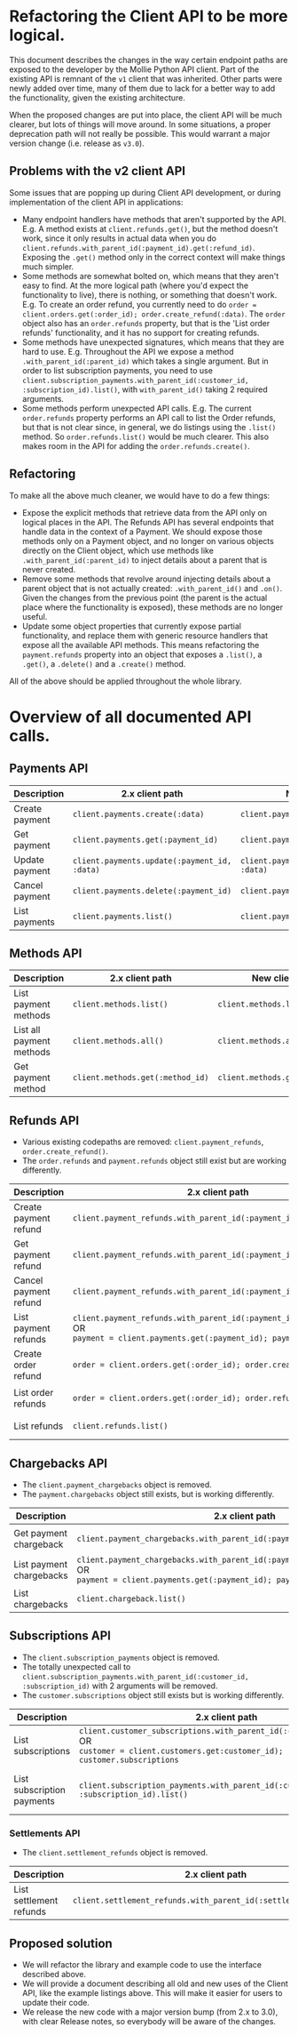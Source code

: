 # Refactoring the Client API to be more logical.

This document describes the changes in the way certain endpoint paths are exposed to the developer by the Mollie Python API client. Part of the existing API is remnant of the `v1` client that was inherited. Other parts were newly added over time, many of them due to lack for a better way to add the functionality, given the existing architecture.

When the proposed changes are put into place, the client API will be much clearer, but lots of things will move around. In some situations, a proper deprecation path will not really be possible. This would warrant a major version change (i.e. release as `v3.0`).

## Problems with the v2 client API

Some issues that are popping up during Client API development, or during implementation of the client API in applications:

- Many endpoint handlers have methods that aren't supported by the API. E.g. A method exists at `client.refunds.get()`, but the method doesn't work, since it only results in actual data when you do `client.refunds.with_parent_id(:payment_id).get(:refund_id)`. Exposing the `.get()` method only in the correct context will make things much simpler.
- Some methods are somewhat bolted on, which means that they aren't easy to find. At the more logical path (where you'd expect the functionality to live), there is nothing, or something that doesn't work. E.g. To create an order refund, you currently need to do `order = client.orders.get(:order_id); order.create_refund(:data)`. The `order` object also has an `order.refunds` property, but that is the 'List order refunds' functionality, and it has no support for creating refunds.
- Some methods have unexpected signatures, which means that they are hard to use. E.g. Throughout the API we expose a method `.with_parent_id(:parent_id)` which takes a single argument. But in order to list subscription payments, you need to use `client.subscription_payments.with_parent_id(:customer_id, :subscription_id).list()`, with `with_parent_id()` taking 2 required arguments.
- Some methods perform unexpected API calls. E.g. The current `order.refunds` property performs an API call to list the Order refunds, but that is not clear since, in general, we do listings using the `.list()` method. So `order.refunds.list()` would be much clearer. This also makes room in the API for adding the `order.refunds.create()`.

## Refactoring

To make all the above much cleaner, we would have to do a few things:

- Expose the explicit methods that retrieve data from the API only on logical places in the API. The Refunds API has several endpoints that handle data in the context of a Payment. We should expose those methods only on a Payment object, and no longer on various objects directly on the Client object, which use methods like `.with_parent_id(:parent_id)` to inject details about a parent that is never created.
- Remove some methods that revolve around injecting details about a parent object that is not actually created: `.with_parent_id()` and `.on()`. Given the changes from the previous point (the parent is the actual place where the functionality is exposed), these methods are no longer useful.
- Update some object properties that currently expose partial functionality, and replace them with generic resource handlers that expose all the available API methods. This means refactoring the `payment.refunds` property into an object that exposes a `.list()`, a `.get()`, a `.delete()` and a `.create()` method.

All of the above should be applied throughout the whole library.


# Overview of all documented API calls.

## Payments API

| Description | 2.x client path | New client path | Notes |
| ------------|-----------------|-----------------|-------|
| Create payment | `client.payments.create(:data)` | `client.payments.create(:data)` | No changes |
| Get payment | `client.payments.get(:payment_id)` |  `client.payments.get(:payment_id)` | No changes |
| Update payment | `client.payments.update(:payment_id, :data)` | `client.payments.update(:payment_id, :data)` | No changes |
| Cancel payment | `client.payments.delete(:payment_id)` | `client.payments.delete(:payment_id)` | No changes |
| List payments | `client.payments.list()` | `client.payments.list()` | No changes |


## Methods API

| Description | 2.x client path | New client path | Notes |
| ------------|-----------------|-----------------|-------|
| List payment methods | `client.methods.list()` | `client.methods.list()` | No changes |
| List all payment methods | `client.methods.all()` | `client.methods.all()` | No changes |
| Get payment method | `client.methods.get(:method_id)` | `client.methods.get(:method_id)` | No changes |


## Refunds API

- Various existing codepaths are removed: `client.payment_refunds`, `order.create_refund()`.
- The `order.refunds` and `payment.refunds` object still exist but are working differently.

| Description | 2.x client path | New client path | Notes |
| ------------|-----------------|-----------------|-------|
| Create payment refund | `client.payment_refunds.with_parent_id(:payment_id).create(:data)` | `payment = client.payments.get(:payment_id); payment.refunds.create(:data)` ||
| Get payment refund | `client.payment_refunds.with_parent_id(:payment_id).get(:id)` | `payment = client.payments.get(:payment_id); payment.refunds.get(:id)` ||
| Cancel payment refund | `client.payment_refunds.with_parent_id(:payment_id).delete(:id)` | `payment = client.payments.get(:payment_id); payment.refunds.delete(:id)` ||
| List payment refunds | `client.payment_refunds.with_parent_id(:payment_id).list()` <br>OR<br> `payment = client.payments.get(:payment_id); payment.refunds` | `payment = client.payments.get(:payment_id); payment.refunds.list()` ||
| Create order refund | `order = client.orders.get(:order_id); order.create_refund(:data)` | `order = client.orders.get(:order_id); order.refunds.create(:data)` ||
| List order refunds | `order = client.orders.get(:order_id); order.refunds` | `order = client.orders.get(:order_id); order.refunds.list()` ||
| List refunds | `client.refunds.list()` | `client.refunds.list()` | No changes |


## Chargebacks API 

- The `client.payment_chargebacks` object is removed.
- The `payment.chargebacks` object still exists, but is working differently.

| Description | 2.x client path | New client path | Notes |
| ------------|-----------------|-----------------|-------|
| Get payment chargeback | `client.payment_chargebacks.with_parent_id(:payment_id).get(:chargeback_id)` | `payment = client.payments.get(:payment_id); payment.chargebacks.get(:chargeback_id)` ||
| List payment chargebacks | `client.payment_chargebacks.with_parent_id(:payment_id).list()` <br>OR<br> `payment = client.payments.get(:payment_id); payment.chargebacks` | `payment = client.payments.get(:payment_id); payment.chargebacks.list()` ||
| List chargebacks | `client.chargeback.list()` | `client.chargeback.list()` | No changes |


## Subscriptions API

- The `client.subscription_payments` object is removed.
- The totally unexpected call to `client.subscription_payments.with_parent_id(:customer_id, :subscription_id)` with 2 arguments will be removed.
- The `customer.subscriptions` object still exists but is working differently.

| Description | 2.x client path | New client path | Notes |
| ------------|-----------------|-----------------|-------|
| List subscriptions | `client.customer_subscriptions.with_parent_id(:customer_id).list()` <br>OR<br> `customer = client.customers.get:customer_id); customer.subscriptions` | `customer = client.customers.get(:customer_id); customer.subscriptions.list()` ||
| List subscription payments | `client.subscription_payments.with_parent_id(:customer_id, :subscription_id).list()` | `customer = client.customers.get(:customer_id); subscription = customer.subscriptions.get(:subscription_id); payments = subscription.payments.list()` ||


### Settlements API

- The `client.settlement_refunds` object is removed.

| Description | 2.x client path | New client path | Notes |
| ------------|-----------------|-----------------|-------|
| List settlement refunds | `client.settlement_refunds.with_parent_id(:settlement_id).list()` | `settlement = client.settlements.get(); settlement.refunds.list()` ||


## Proposed solution

- We will refactor the library and example code to use the interface described above.
- We will provide a document describing all old and new uses of the Client API, like the example listings above. This will make it easier for users to update their code.
- We release the new code with a major version bump (from 2.x to 3.0), with clear Release notes, so everybody will be aware of the changes.
